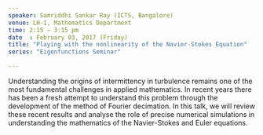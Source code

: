 ```yaml
---
speaker: Samriddhi Sankar Ray (ICTS, Bangalore)
venue: LH-1, Mathematics Department
time: 2:15 – 3:15 pm
date  : February 03, 2017 (Friday)
title: "Playing with the nonlinearity of the Navier-Stokes Equation"
series: "Eigenfunctions Seminar"

---
```


Understanding the origins of intermittency in turbulence
remains one of the most
fundamental challenges in applied mathematics. In recent years there has
been a fresh
attempt to understand this problem through the development of the method
of Fourier
decimation. In this talk, we will review these recent results and analyse
the role of precise
numerical simulations in understanding the mathematics of the
Navier-Stokes and Euler
equations.
